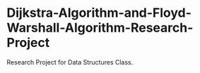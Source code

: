 # Dijkstra-Algorithm-and-Floyd-Warshall-Algorithm-Research-Project
Research Project for Data Structures Class.
